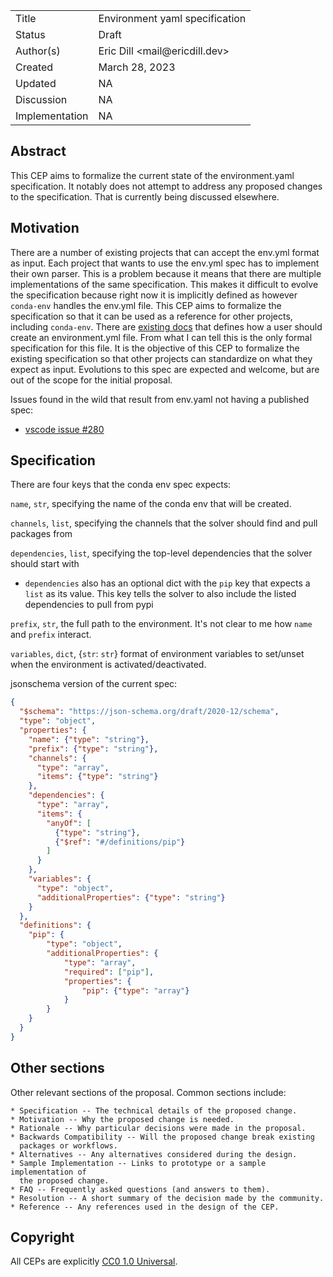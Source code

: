 <table>
<tr><td> Title </td><td> Environment yaml specification </td>
<tr><td> Status </td><td> Draft </td></tr>
<!-- <tr><td> Status </td><td> Draft | Proposed | Accepted | Rejected | Deferred | Implemented </td></tr> -->
<tr><td> Author(s) </td><td> Eric Dill &lt;mail@ericdill.dev&gt;</td></tr>
<tr><td> Created </td><td> March 28, 2023</td></tr>
<tr><td> Updated </td><td> NA </td></tr>
<tr><td> Discussion </td><td> NA </td></tr>
<tr><td> Implementation </td><td> NA </td></tr>
</table>

## Abstract

This CEP aims to formalize the current state of the environment.yaml specification.
It notably does not attempt to address any proposed changes to the specification.
That is currently being discussed elsewhere.

## Motivation

There are a number of existing projects that can accept the env.yml format as input.
Each project that wants to use the env.yml spec has to implement their own parser.
This is a problem because it means that there are multiple implementations of the same specification.
This makes it difficult to evolve the specification because right now it is implicitly defined as however `conda-env` handles the env.yml file.
This CEP aims to formalize the specification so that it can be used as a reference for other projects, including `conda-env`.
There are [existing docs](https://conda.io/projects/conda/en/latest/user-guide/tasks/manage-environments.html) that defines how a user should create an environment.yml file.
From what I can tell this is the only formal specification for this file.
It is the objective of this CEP to formalize the existing specification so that other projects can standardize on what they expect as input.
Evolutions to this spec are expected and welcome, but are out of the scope for the initial proposal.

Issues found in the wild that result from env.yaml not having a published spec:
- [vscode issue #280](https://github.com/microsoft/vscode-python/issues/280)

## Specification

There are four keys that the conda env spec expects:

`name`, `str`, specifying the name of the conda env that will be created.

`channels`, `list`, specifying the channels that the solver should find and pull packages from

`dependencies`, `list`, specifying the top-level dependencies that the solver should start with
- `dependencies` also has an optional dict with the `pip` key that expects a `list` as its value. This key tells the solver to also include the listed dependencies to pull from pypi

`prefix`, `str`, the full path to the environment. It's not clear to me how `name` and `prefix` interact.

`variables`, `dict`, {`str`: `str`} format of environment variables to set/unset when the environment is activated/deactivated.

jsonschema version of the current spec:

```json
{
  "$schema": "https://json-schema.org/draft/2020-12/schema",
  "type": "object",
  "properties": {
    "name": {"type": "string"},
    "prefix": {"type": "string"},
    "channels": {
      "type": "array",
      "items": {"type": "string"}
    },
    "dependencies": {
      "type": "array",
      "items": {
        "anyOf": [
          {"type": "string"},
          {"$ref": "#/definitions/pip"}
        ]
      }
    },
    "variables": {
      "type": "object",
      "additionalProperties": {"type": "string"}
    }
  },
  "definitions": {
    "pip": {
        "type": "object",
        "additionalProperties": {
            "type": "array",
            "required": ["pip"],
            "properties": {
                "pip": {"type": "array"}
            }
        }
    }
  }
}
```

## Other sections

Other relevant sections of the proposal.  Common sections include:

    * Specification -- The technical details of the proposed change.
    * Motivation -- Why the proposed change is needed.
    * Rationale -- Why particular decisions were made in the proposal.
    * Backwards Compatibility -- Will the proposed change break existing
      packages or workflows.
    * Alternatives -- Any alternatives considered during the design.
    * Sample Implementation -- Links to prototype or a sample implementation of
      the proposed change.
    * FAQ -- Frequently asked questions (and answers to them).
    * Resolution -- A short summary of the decision made by the community.
    * Reference -- Any references used in the design of the CEP.

## Copyright

All CEPs are explicitly [CC0 1.0 Universal](https://creativecommons.org/publicdomain/zero/1.0/).
